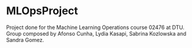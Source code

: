 # MLOpsProject
Project done for the Machine Learning Operations course 02476 at DTU. Group composed by Afonso Cunha, Lydia Kasapi, Sabrina Kozlowska and Sandra Gomez.
